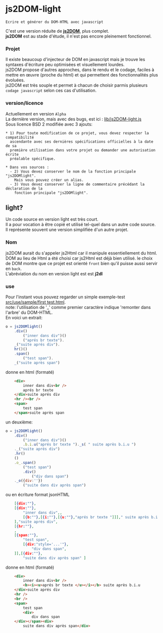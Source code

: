 # js2DOM-light  

    Ecrire et générer du DOM-HTML avec javascript  
    
C'est une version réduite de  [**js2DOM**](), plus complet.  
**js2DOM** est au stade d'étude, il n'est pas encore pleinement fonctionnel.  

### Projet  
Il existe beaucoup d'injecteur de DOM en javascript mais je trouve les syntaxes d'écriture peu optimisées et visuellement lourdes.  
js2DOM propose d'autres approches, dans le rendu et le codage, faciles à mettre en œuvre (proche du html) et qui permettent des fonctionnalités plus évoluées.  
js2DOM est très souple et permet à chacun de choisir parmis plusieurs `codage javascript` selon ces cas d'utilisation.  

### version/licence
Actuellement en version `Alpha`  
La dernière version, mais avec des bugs, est ici : [lib/js2DOM-light.js](lib/js2DOM-light.js)  
Sous licence BSD 2 modifiée avec 3 ajouts:
```
* 1) Pour toute modification de ce projet, vous devez respecter la compatibilité
  ascendante avec ses dernières spécifications officielles à la date de sa
  première utilisation dans votre projet ou demander une autorisation écrite
  préalable spécifique.

* Dans vos sources : 
  - 2) Vous devez conserver le nom de la fonction principale "js2DOMlight".
    Mais vous pouvez créer un alias.
  - 3) Vous devez conserver la ligne de commentaire précédant la déclaration de la
    fonction principale "js2DOMlight".
```

## light?
Un code source en version light est très court.  
Il a pour vocation à être copié et utilisé tel-quel dans un autre code source.  
Il représente souvent une version simplifiée d'un autre projet.  

### Nom
js2DOM aurait du s'appeler js2Html car il manipule essentiellement du html.
DOM au lieu de Html a été choisi car js2Html est déjà bien utilisé.
le choix de DOM montre que ce projet est orienté `front` bien qu'il puisse aussi servir en `back`.     
L'abréviation du nom en version light est est **j2dl**  

### use  
Pour l'instant vous pouvez regarder un simple exemple-test [src/use/sample/first test.html](src/use/samples/first%20test.html).   
note: l'utilisation de '_' comme premier caractère indique 'remonter dans l'arbre' du DOM-HTML.   
En voici un extrait:  
```javascript
o = js2DOMlight()
    .div()
        ("inner dans div")()
        ("aprés br texte").
    _("suite aprés div").
    hr()()
    .span()
        ("test span").
    _("suite après span")
```   
donne en html (formaté)
```html 
    <div>
        inner dans div<br />
        aprés br texte
    </div>suite aprés div
    <hr /><br />
    <span>
        test span
    </span>suite après span
```  
un deuxième:  
```javascript  
o = js2DOMlight()
    .div()
        ("inner dans div")()
        .b.i.u("aprés br texte ")._s( " suite après b.i.u ")
    ._("suite aprés div")
    .hr()
    ()
    .o_.span()
        ("test span")
        .div()
            ("div dans span")
    ._o({div:''})
        ("suite dans div après span")
```  
ou en écriture format jsonHTML
```json  
    [{div:""},
    [{div:""},
        "inner dans div",,
        [{b:""},[{i:""},[{u:""},"aprés br texte "]]]," suite après b.i.u "
    ],"suite aprés div",
    [{hr:""},
    ,
    [{span:""},
        "test span",
        [{div:"style='...'"},
            "div dans span",
    ]],[{div:""},
        "suite dans div après span" ]
```  
donne en html (formaté)  
```html
    <div>
        inner dans div<br />
        <b><i><u>aprés br texte </u></i></b> suite après b.i.u 
    </div>suite aprés div
    <hr />
    <br />
    <span>
        test span
        <div>
            div dans span
    </div></span><div>
        suite dans div après span</div>
```
